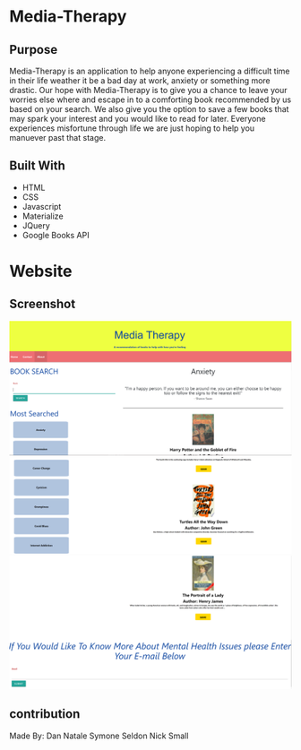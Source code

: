 # Media-Therapy

## Purpose
Media-Therapy is an application to help anyone experiencing a difficult time in their life weather it be a bad day at work, anxiety or something more drastic. Our hope with Media-Therapy is to give you a chance to leave your worries else where and escape in to a comforting book recommended by us based on your search. We also give you the option to save a few books that may spark your interest and you would like to read for later. Everyone experiences misfortune through life we are just hoping to help you manuever past that stage. 

## Built With
* HTML
* CSS
* Javascript
* Materialize
* JQuery
* Google Books API

# Website


## Screenshot
![!Mobil-Therapy Screenshot](assets/images/Screenshot_1.png)
![!Mobil-Therapy Screenshot](assets/images/Screenshot-2.png)
![!Mobil-Therapy Screenshot](assets/images/Screenshot_3.png)

## contribution
Made By: 
Dan Natale
Symone Seldon
Nick Small

